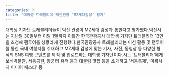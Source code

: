 ```yaml
---
categories: h
title: "대학생 트래블리더 익산관광 ‘MZ세대감성’ 평가"
---
```

대학생 기자단 트레블리더들이 익산 관광이 MZ세대 감성과 통한다고 평가했다.익산시는 지난달 30일부터 이달 1일까지 이틀간 한국관광공사 대학생 기자단 트래블리더 13인을 초청해 팸투어를 성황리에 진행했다.한국관광공사 트래블리더는 미션 활동 및 팸투어를 통한 국내 여행지를 취재하고 MZ세대 감성에 맞는 기사, 사진, 동영상 등 다양한 형식의 SNS 여행 콘텐츠를 제작 및 업로드하는 대학생 기자단이다.시는 ‘트래블리더’에게 보석박물관, 서동공원, 왕궁리 유적 등과 대물림 맛집 등을 소개하고 ‘서동축제’, ‘미륵사지 미디어 페스타’ 등